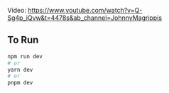 Video: https://www.youtube.com/watch?v=Q-Sg4p_iQvw&t=4478s&ab_channel=JohnnyMagrippis

## To Run

```bash
npm run dev
# or
yarn dev
# or
pnpm dev
```